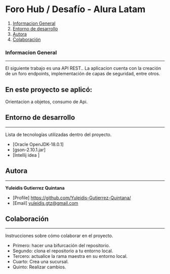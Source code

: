 
# Foro Hub / Desafío - Alura Latam

1. [Informacion General](#Informacion-General)
2. [Entorno de desarrollo](#Entorno-de-desarrollo)
3. [Autora](#Autora)
4. [Colaboración](#Colaboración)

### Informacion General
***
El siguiente trabajo es una API REST..
La aplicacion cuenta con la creación de un foro endpoints, implementación de capas de seguridad, entre otros.


## En este proyecto se aplicó:

Orientacion a objetos, consumo de Api.

## Entorno de desarrollo
***
Lista de tecnologías utilizadas dentro del proyecto.

* [Oracle OpenJDK-18.0.1]  
* [gson-2.10.1.jar] 
* [Intellij idea ]

## Autora
***
**Yuleidis Gutierrez Quintana**
- [Profile] [https://github.com/Yuleidis-Gutierrez-Quintana/ ](https://github.com/Carolina-Gtz)
- [Email]  yuleidis.gtz@gmail.com 


## Colaboración
***
Instrucciones sobre cómo colaborar en el proyecto.

* Primero: hacer una bifurcación del repositorio.
* Segundo: clona el repositorio a tu entorno local.
* Tercero: actualice la rama maestra en su entorno local.
* Cuarto: Crea una sucursal.
* Quinto: Realizar cambios.
